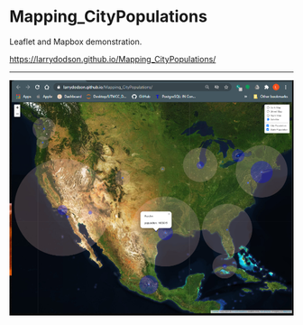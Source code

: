 # Mapping_CityPopulations
Leaflet and Mapbox demonstration.


https://larrydodson.github.io/Mapping_CityPopulations/

---

![CityPopulations_webapp.png](https://github.com/larrydodson/Mapping_CityPopulations/blob/main/CityPopulations_webapp.png)


